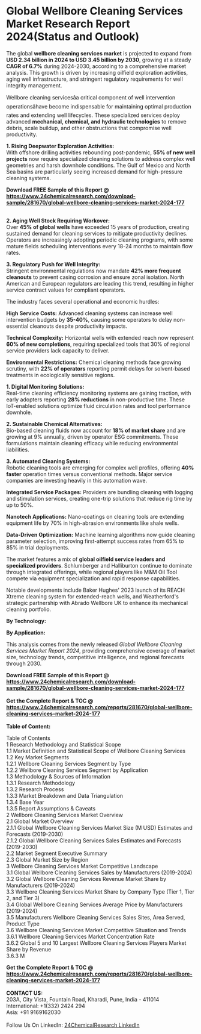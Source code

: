 <h1>Global Wellbore Cleaning Services Market Research Report 2024(Status and Outlook)</h1><p>The global <strong>wellbore cleaning services market</strong> is projected to expand from <strong>USD 2.34 billion in 2024 to USD 3.45 billion by 2030</strong>, growing at a steady <strong>CAGR of 6.7%</strong> during 2024-2030, according to a comprehensive market analysis. This growth is driven by increasing oilfield exploration activities, aging well infrastructure, and stringent regulatory requirements for well integrity management.</p><p>Wellbore cleaning servicesâa critical component of well intervention operationsâhave become indispensable for maintaining optimal production rates and extending well lifecycles. These specialized services deploy advanced <strong>mechanical, chemical, and hydraulic technologies</strong> to remove debris, scale buildup, and other obstructions that compromise well productivity.</p><p><strong>1. Rising Deepwater Exploration Activities:</strong><br>
With offshore drilling activities rebounding post-pandemic, <strong>55% of new well projects</strong> now require specialized cleaning solutions to address complex well geometries and harsh downhole conditions. The Gulf of Mexico and North Sea basins are particularly seeing increased demand for high-pressure cleaning systems.</p><div><b>Download FREE Sample of this Report @ 
            <a href="https://www.24chemicalresearch.com/download-sample/281670/global-wellbore-cleaning-services-market-2024-177">
            https://www.24chemicalresearch.com/download-sample/281670/global-wellbore-cleaning-services-market-2024-177</a></b></div><br><p><strong>2. Aging Well Stock Requiring Workover:</strong><br>
Over <strong>45% of global wells</strong> have exceeded 15 years of production, creating sustained demand for cleaning services to mitigate productivity declines. Operators are increasingly adopting periodic cleaning programs, with some mature fields scheduling interventions every 18-24 months to maintain flow rates.</p><p><strong>3. Regulatory Push for Well Integrity:</strong><br>
Stringent environmental regulations now mandate <strong>42% more frequent cleanouts</strong> to prevent casing corrosion and ensure zonal isolation. North American and European regulators are leading this trend, resulting in higher service contract values for compliant operators.</p><p>The industry faces several operational and economic hurdles:</p><p><strong>High Service Costs:</strong> Advanced cleaning systems can increase well intervention budgets by <strong>35-40%</strong>, causing some operators to delay non-essential cleanouts despite productivity impacts.</p><p><strong>Technical Complexity:</strong> Horizontal wells with extended reach now represent <strong>60% of new completions</strong>, requiring specialized tools that 30% of regional service providers lack capacity to deliver.</p><p><strong>Environmental Restrictions:</strong> Chemical cleaning methods face growing scrutiny, with <strong>22% of operators</strong> reporting permit delays for solvent-based treatments in ecologically sensitive regions.</p><p><strong>1. Digital Monitoring Solutions:</strong><br>
Real-time cleaning efficiency monitoring systems are gaining traction, with early adopters reporting <strong>28% reductions</strong> in non-productive time. These IoT-enabled solutions optimize fluid circulation rates and tool performance downhole.</p><p><strong>2. Sustainable Chemical Alternatives:</strong><br>
Bio-based cleaning fluids now account for <strong>18% of market share</strong> and are growing at 9% annually, driven by operator ESG commitments. These formulations maintain cleaning efficacy while reducing environmental liabilities.</p><p><strong>3. Automated Cleaning Systems:</strong><br>
Robotic cleaning tools are emerging for complex well profiles, offering <strong>40% faster</strong> operation times versus conventional methods. Major service companies are investing heavily in this automation wave.</p><p><strong>Integrated Service Packages:</strong> Providers are bundling cleaning with logging and stimulation services, creating one-trip solutions that reduce rig time by up to 50%.</p><p><strong>Nanotech Applications:</strong> Nano-coatings on cleaning tools are extending equipment life by 70% in high-abrasion environments like shale wells.</p><p><strong>Data-Driven Optimization:</strong> Machine learning algorithms now guide cleaning parameter selection, improving first-attempt success rates from 65% to 85% in trial deployments.</p><p>The market features a mix of <strong>global oilfield service leaders and specialized providers</strong>. Schlumberger and Halliburton continue to dominate through integrated offerings, while regional players like M&amp;M Oil Tool compete via equipment specialization and rapid response capabilities.</p><p>Notable developments include Baker Hughes' 2023 launch of its REACH Xtreme cleaning system for extended-reach wells, and Weatherford's strategic partnership with Abrado Wellbore UK to enhance its mechanical cleaning portfolio.</p><p><strong>By Technology:</strong></p><p><strong>By Application:</strong></p><p>This analysis comes from the newly released <em>Global Wellbore Cleaning Services Market Report 2024</em>, providing comprehensive coverage of market size, technology trends, competitive intelligence, and regional forecasts through 2030.</p><div><b>Download FREE Sample of this Report @ 
            <a href="https://www.24chemicalresearch.com/download-sample/281670/global-wellbore-cleaning-services-market-2024-177">
            https://www.24chemicalresearch.com/download-sample/281670/global-wellbore-cleaning-services-market-2024-177</a></b></div><br><div><b>Get the Complete Report & TOC @ 
            <a href="https://www.24chemicalresearch.com/reports/281670/global-wellbore-cleaning-services-market-2024-177">
            https://www.24chemicalresearch.com/reports/281670/global-wellbore-cleaning-services-market-2024-177</a></b></div><br>
            <b>Table of Content:</b><p>Table of Contents<br />
 1 Research Methodology and Statistical Scope<br />
 1.1 Market Definition and Statistical Scope of Wellbore Cleaning Services<br />
 1.2 Key Market Segments<br />
 1.2.1 Wellbore Cleaning Services Segment by Type<br />
 1.2.2 Wellbore Cleaning Services Segment by Application<br />
 1.3 Methodology & Sources of Information<br />
 1.3.1 Research Methodology<br />
 1.3.2 Research Process<br />
 1.3.3 Market Breakdown and Data Triangulation<br />
 1.3.4 Base Year<br />
 1.3.5 Report Assumptions & Caveats<br />
 2 Wellbore Cleaning Services Market Overview<br />
 2.1 Global Market Overview<br />
 2.1.1 Global Wellbore Cleaning Services Market Size (M USD) Estimates and Forecasts (2019-2030)<br />
 2.1.2 Global Wellbore Cleaning Services Sales Estimates and Forecasts (2019-2030)<br />
 2.2 Market Segment Executive Summary<br />
 2.3 Global Market Size by Region<br />
 3 Wellbore Cleaning Services Market Competitive Landscape<br />
 3.1 Global Wellbore Cleaning Services Sales by Manufacturers (2019-2024)<br />
 3.2 Global Wellbore Cleaning Services Revenue Market Share by Manufacturers (2019-2024)<br />
 3.3 Wellbore Cleaning Services Market Share by Company Type (Tier 1, Tier 2, and Tier 3)<br />
 3.4 Global Wellbore Cleaning Services Average Price by Manufacturers (2019-2024)<br />
 3.5 Manufacturers Wellbore Cleaning Services Sales Sites, Area Served, Product Type<br />
 3.6 Wellbore Cleaning Services Market Competitive Situation and Trends<br />
 3.6.1 Wellbore Cleaning Services Market Concentration Rate<br />
 3.6.2 Global 5 and 10 Largest Wellbore Cleaning Services Players Market Share by Revenue<br />
 3.6.3 M</p><div><b>Get the Complete Report & TOC @ 
            <a href="https://www.24chemicalresearch.com/reports/281670/global-wellbore-cleaning-services-market-2024-177">
            https://www.24chemicalresearch.com/reports/281670/global-wellbore-cleaning-services-market-2024-177</a></b></div><br><b>CONTACT US:</b><br>
            203A, City Vista, Fountain Road, Kharadi, Pune, India - 411014<br>
            International: +1(332) 2424 294<br>
            Asia: +91 9169162030 <br><br>
            Follow Us On LinkedIn: <a href="https://www.linkedin.com/company/24chemicalresearch/">24ChemicalResearch LinkedIn</a>
